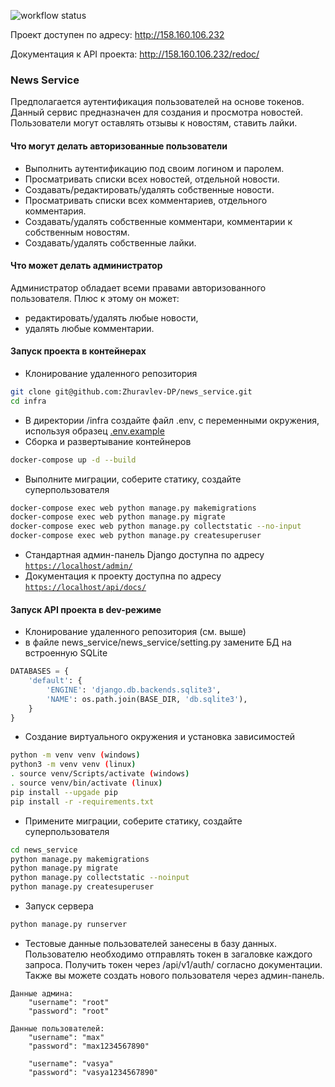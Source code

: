 ![workflow status](https://github.com/Zhuravlev-DP/news_service/actions/workflows/news_service.yml/badge.svg)

Проект доступен по адресу: http://158.160.106.232

Документация к API проекта: http://158.160.106.232/redoc/

### News Service
Предполагается аутентификация пользователей на основе токенов. Данный сервис предназначен для создания и просмотра новостей. Пользователи могут оставлять отзывы к новостям, ставить лайки.

#### Что могут делать авторизованные пользователи
- Выполнить аутентификацию под своим логином и паролем.
- Просматривать списки всех новостей, отдельной новости.
- Создавать/редактировать/удалять собственные новости.
- Просматривать списки всех комментариев, отдельного комментария.
- Создавать/удалять собственные комментари, комментарии к собственным новостям.
- Создавать/удалять собственные лайки.
#### Что может делать администратор
Администратор обладает всеми правами авторизованного пользователя.
Плюс к этому он может:
- редактировать/удалять любые новости,
- удалять любые комментарии.

#### Запуск проекта в контейнерах

- Клонирование удаленного репозитория
```bash
git clone git@github.com:Zhuravlev-DP/news_service.git
cd infra
```
- В директории /infra создайте файл .env, с переменными окружения, используя образец [.env.example](infra/.env.example)
- Сборка и развертывание контейнеров
```bash
docker-compose up -d --build
```
- Выполните миграции, соберите статику, создайте суперпользователя
```bash
docker-compose exec web python manage.py makemigrations
docker-compose exec web python manage.py migrate
docker-compose exec web python manage.py collectstatic --no-input
docker-compose exec web python manage.py createsuperuser
```
- Стандартная админ-панель Django доступна по адресу [`https://localhost/admin/`](https://localhost/admin/)
- Документация к проекту доступна по адресу [`https://localhost/api/docs/`](`https://localhost/redoc/`)

#### Запуск API проекта в dev-режиме

- Клонирование удаленного репозитория (см. выше)
- в файле news_service/news_service/setting.py замените БД на встроенную SQLite
```python
DATABASES = {
    'default': {
        'ENGINE': 'django.db.backends.sqlite3',
        'NAME': os.path.join(BASE_DIR, 'db.sqlite3'),
    }
}
```
- Создание виртуального окружения и установка зависимостей
```bash
python -m venv venv (windows)
python3 -m venv venv (linux)
. source venv/Scripts/activate (windows)
. source venv/bin/activate (linux)
pip install --upgade pip
pip install -r -requirements.txt
```
- Примените миграции, соберите статику, создайте суперпользователя
```bash
cd news_service
python manage.py makemigrations
python manage.py migrate
python manage.py collectstatic --noinput
python manage.py createsuperuser
```
- Запуск сервера
```bash
python manage.py runserver
```
- Тестовые данные пользователей занесены в базу данных. Пользователю необходимо отправлять токен в загаловке каждого запроса. Получить токен через /api/v1/auth/ согласно документации. Также вы можете создать нового пользователя через админ-панель.
```
Данные админа:
    "username": "root"
    "password": "root"

Данные пользователей:
    "username": "max"
    "password": "max1234567890"

    "username": "vasya"
    "password": "vasya1234567890"
```